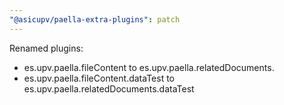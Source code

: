 ```yaml
---
"@asicupv/paella-extra-plugins": patch
---
```


Renamed plugins:

- es.upv.paella.fileContent to es.upv.paella.relatedDocuments.
- es.upv.paella.fileContent.dataTest to es.upv.paella.relatedDocuments.dataTest
